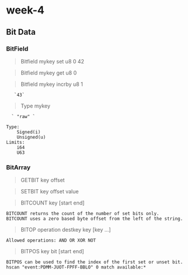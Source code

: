 # week-4

## Bit Data

### BitField

  > Bitfield mykey set u8 0 42

  > Bitfield mykey get u8 0

  > Bitfield mykey incrby u8 1

       `43`

  > Type mykey

      ` "raw" `

```
Type:
	Signed(i)
	Unsigned(u)
Limits:
	i64
	U63
```

### BitArray

>	GETBIT key offset

>	SETBIT key offset value

>	BITCOUNT key [start end]

	BITCOUNT returns the count of the number of set bits only.
	BITCOUNT uses a zero based byte offset from the left of the string.
	
>	BITOP operation destkey key [key …]

	Allowed operations: AND OR XOR NOT

>	BITPOS key bit [start end]

	BITPOS can be used to find the index of the first set or unset bit.
	hscan "event:PDMM-JUOT-FPFF-BBLO" 0 match available:*
